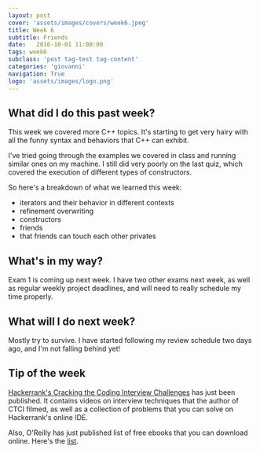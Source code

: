 ```yaml
---
layout: post
cover: 'assets/images/covers/week6.jpeg'
title: Week 6
subtitle: Friends
date:   2016-10-01 11:00:00
tags: week6
subclass: 'post tag-test tag-content'
categories: 'giovanni'
navigation: True
logo: 'assets/images/logo.png'
---
```


## What did I do this past week?
This week we covered more C++ topics. It's starting to get very hairy with all the funny syntax and behaviors that C++ can exhibit.

I've tried going through the examples we covered in class and running similar ones on my machine. I still did very poorly on the last quiz, which covered the execution of different types of constructors.

So here's a breakdown of what we learned this week:

- iterators and their behavior in different contexts
- refinement overwriting
- constructors
- friends
- that friends can touch each other privates

## What's in my way?
Exam 1 is coming up next week. I have two other exams next week, as well as regular weekly project deadlines, and will need to really schedule my time properly.

## What will I do next week?
Mostly try to survive. I have started following my review schedule two days ago, and I'm not falling behind yet!

## Tip of the week
[Hackerrank's Cracking the Coding Interview Challenges](https://www.hackerrank.com/domains/tutorials/cracking-the-coding-interview) has just been published. It contains videos on interview techniques that the author of CTCI filmed, as well as a collection of problems that you can solve on Hackerrank's online IDE.

Also, O'Reilly has just published list of free ebooks that you can download online. Here's the [list](https://www.reddit.com/r/learnprogramming/comments/556kxj/oreilly_offering_programming_ebooks_for_free/).